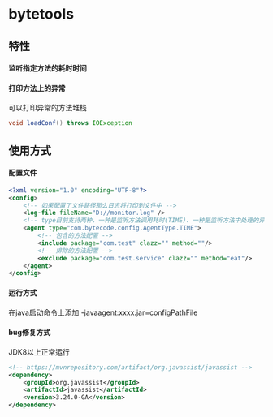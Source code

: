 # bytetools


## 特性

#### 监听指定方法的耗时时间

#### 打印方法上的异常


可以打印异常的方法堆栈

```java
void loadConf() throws IOException
```


## 使用方式

#### 配置文件

```xml
<?xml version="1.0" encoding="UTF-8"?>
<config>
    <!-- 如果配置了文件路径那么日志将打印到文件中 -->
    <log-file fileName="D://monitor.log" />
    <!-- type目前支持两种，一种是监听方法调用耗时(TIME)、一种是监听方法中处理的异常信息方便问题定位(EXCEPTION) -->
    <agent type="com.bytecode.config.AgentType.TIME">
        <!-- 包含的方法配置 -->
        <include package="com.test" clazz="" method=""/>
        <!-- 排除的方法配置 -->
        <exclude package="com.test.service" clazz="" method="eat"/>
    </agent>
</config>
```

#### 运行方式

在java启动命令上添加 -javaagent:xxxx.jar=configPathFile




#### bug修复方式

JDK8以上正常运行

``` xml
<!-- https://mvnrepository.com/artifact/org.javassist/javassist -->
<dependency>
    <groupId>org.javassist</groupId>
    <artifactId>javassist</artifactId>
    <version>3.24.0-GA</version>
</dependency>

```
